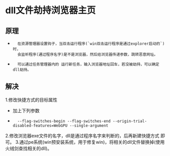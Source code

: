 # dll文件劫持浏览器主页
## 原理
* ```
    在资源管理器设置钩子，当双击运行程序(`win双击运行程序是通过explorer启动的`)时，
    会监听程序(通过程序名字)是不是浏览器，然后给浏览器传递参数，跳转恶意网址。

* ```
    可以通过任务管理器内的 运行新任务，输入浏览器地址回车，若没被劫持，可以确定dll劫持。
## 解决
1.修改快捷方式的目标属性
* 加上下列参数
* ```
    --flag-switches-begin --flag-switches-end --origin-trial-disabled-features=WebGPU --single-argument
2.修改浏览器exe文件的名字，dll是通过程序名字来判断的，后再新建快捷方式 即可。
3.通过pe系统(win预安装系统，用于修复win)，将相关的dll文件替换掉(使用火绒剑查找相关的dll)。